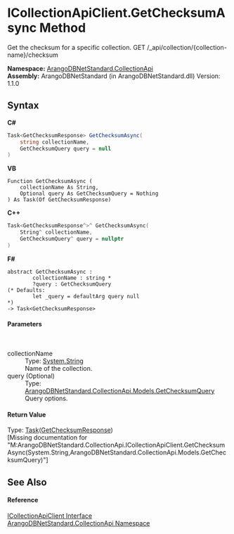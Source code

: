 # ICollectionApiClient.GetChecksumAsync Method 
 

Get the checksum for a specific collection. GET /_api/collection/{collection-name}/checksum

**Namespace:**&nbsp;<a href="3dcc286c-06c5-3dac-bfbd-fb449b69cd48">ArangoDBNetStandard.CollectionApi</a><br />**Assembly:**&nbsp;ArangoDBNetStandard (in ArangoDBNetStandard.dll) Version: 1.1.0

## Syntax

**C#**<br />
``` C#
Task<GetChecksumResponse> GetChecksumAsync(
	string collectionName,
	GetChecksumQuery query = null
)
```

**VB**<br />
``` VB
Function GetChecksumAsync ( 
	collectionName As String,
	Optional query As GetChecksumQuery = Nothing
) As Task(Of GetChecksumResponse)
```

**C++**<br />
``` C++
Task<GetChecksumResponse^>^ GetChecksumAsync(
	String^ collectionName, 
	GetChecksumQuery^ query = nullptr
)
```

**F#**<br />
``` F#
abstract GetChecksumAsync : 
        collectionName : string * 
        ?query : GetChecksumQuery 
(* Defaults:
        let _query = defaultArg query null
*)
-> Task<GetChecksumResponse> 

```


#### Parameters
&nbsp;<dl><dt>collectionName</dt><dd>Type: <a href="https://docs.microsoft.com/dotnet/api/system.string" target="_blank" rel="noopener noreferrer">System.String</a><br />Name of the collection.</dd><dt>query (Optional)</dt><dd>Type: <a href="f3b24370-c2b8-49bf-95e4-b6d536707a9f">ArangoDBNetStandard.CollectionApi.Models.GetChecksumQuery</a><br />Query options.</dd></dl>

#### Return Value
Type: <a href="https://docs.microsoft.com/dotnet/api/system.threading.tasks.task-1" target="_blank" rel="noopener noreferrer">Task</a>(<a href="d21f7876-1b12-35c9-d023-e671074f4621">GetChecksumResponse</a>)<br />\[Missing <returns> documentation for "M:ArangoDBNetStandard.CollectionApi.ICollectionApiClient.GetChecksumAsync(System.String,ArangoDBNetStandard.CollectionApi.Models.GetChecksumQuery)"\]

## See Also


#### Reference
<a href="115f8915-6e26-9f19-8c7f-b11fd4b90e27">ICollectionApiClient Interface</a><br /><a href="3dcc286c-06c5-3dac-bfbd-fb449b69cd48">ArangoDBNetStandard.CollectionApi Namespace</a><br />